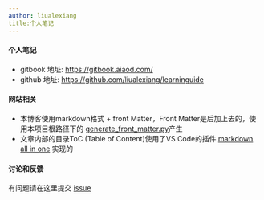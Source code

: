 ```yaml
---
author: liualexiang
title:个人笔记
---
```


#### 个人笔记
* gitbook 地址: https://gitbook.aiaod.com/
* github 地址: https://github.com/liualexiang/learninguide

#### 网站相关
* 本博客使用markdown格式 + front Matter，Front Matter是后加上去的，使用本项目根路径下的 [generate_front_matter.py](generate_front_matter.py)产生
* 文章内部的目录ToC (Table of Content)使用了VS Code的插件 [markdown all in one](https://marketplace.visualstudio.com/items?itemName=yzhang.markdown-all-in-one) 实现的

#### 讨论和反馈
有问题请在这里提交 [issue](https://github.com/liualexiang/learninguide/issues)
